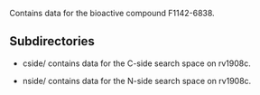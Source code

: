 Contains data for the bioactive compound F1142-6838.

## Subdirectories

- cside/ contains data for the C-side search space on rv1908c.

- nside/ contains data for the N-side search space on rv1908c.

